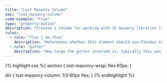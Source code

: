 ```yaml
---
title: "Lost Masonry Column"
nav: "lost-masonry-column"
code-example: "true"
type: "property-option"
description: "Creates a column for working with JS masonry libraries like Isotope. Assigns a margin to each side of the element."
rules:
  - rule: "flex | no-flex"
    description: "Determines whether this element should use Flexbox or not."
  - rule: "gutter"
    description: "How large the gutter involved is, typically this won't be adjusted and will inherit settings.gutter, but it's made available if you want your masonry grid to have a special gutter, it should match your masonry-row's gutter."
---
```


{% highlight css %}
section {
  lost-masonry-wrap: flex 60px;
}

div {
  lost-masonry-column: 1/3 60px flex;
}
{% endhighlight %}

